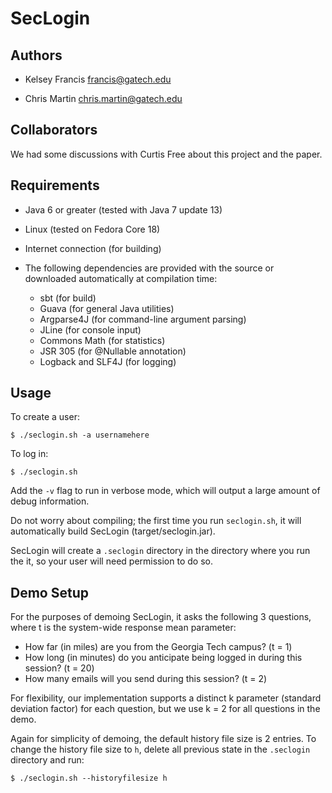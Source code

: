 SecLogin
========

Authors
-------

- Kelsey Francis     francis@gatech.edu

- Chris Martin       chris.martin@gatech.edu

Collaborators
-------------

We had some discussions with Curtis Free about this project and the paper.

Requirements
------------

- Java 6 or greater (tested with Java 7 update 13)
- Linux (tested on Fedora Core 18)
- Internet connection (for building)

- The following dependencies are provided with the source or downloaded automatically at
  compilation time:

    - sbt (for build)
    - Guava (for general Java utilities)
    - Argparse4J (for command-line argument parsing)
    - JLine (for console input)
    - Commons Math (for statistics)
    - JSR 305 (for @Nullable annotation)
    - Logback and SLF4J (for logging)

Usage
-----

To create a user:

    $ ./seclogin.sh -a usernamehere

To log in:

    $ ./seclogin.sh

Add the `-v` flag to run in verbose mode, which will output a large amount of debug information.

Do not worry about compiling; the first time you run `seclogin.sh`, it will automatically
build SecLogin (target/seclogin.jar).

SecLogin will create a `.seclogin` directory in the directory where you run the it, so your
user will need permission to do so.

Demo Setup
-------------------

For the purposes of demoing SecLogin, it asks the following 3 questions, where t is the system-wide
response mean parameter:
- How far (in miles) are you from the Georgia Tech campus? (t = 1)
- How long (in minutes) do you anticipate being logged in during this session? (t = 20)
- How many emails will you send during this session? (t = 2)

For flexibility, our implementation supports a distinct k parameter (standard deviation factor)
for each question, but we use k = 2 for all questions in the demo.

Again for simplicity of demoing, the default history file size is 2 entries. To change the history
file size to `h`, delete all previous state in the `.seclogin` directory and run:

    $ ./seclogin.sh --historyfilesize h

